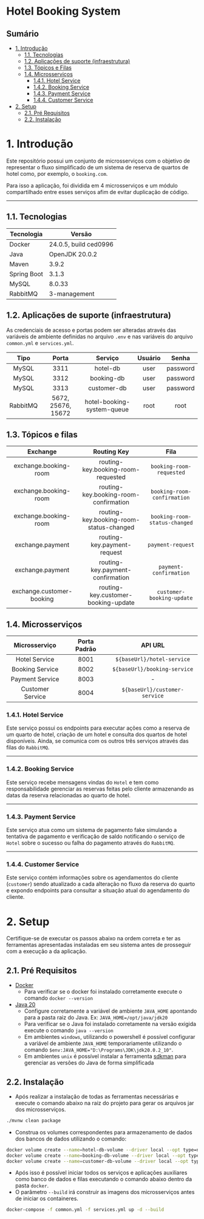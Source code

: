 # Hotel Booking System

## Sumário

* [1. Introdução](#1-introdução)
  * [1.1. Tecnologias](#11-tecnologias)
  * [1.2. Aplicações de suporte (infraestrutura)](#12-aplicações-de-suporte-infraestrutura)
  * [1.3. Tópicos e Filas](#13-tópicos-e-filas)
  * [1.4. Microsserviços](#14-microsserviços)
    * [1.4.1. Hotel Service](#141-hotel-service)
    * [1.4.2. Booking Service](#142-booking-service)
    * [1.4.3. Payment Service](#143-payment-service)
    * [1.4.4. Customer Service](#144-customer-service)
* [2. Setup](#2-setup)
  * [2.1. Pré Requisitos](#21-pré-requisitos)
  * [2.2. Instalação](#22-instalação)

# 1. Introdução

Este repositório possui um conjunto de microsserviços com o objetivo de representar o fluxo simplificado de um sistema de reserva de
quartos de hotel como, por exemplo, o `booking.com`.

Para isso a aplicação, foi dividida em 4 microsserviços e um módulo compartilhado entre esses serviços afim de evitar duplicação de
código.

----------------------------------------------------------------

## 1.1. Tecnologias

| Tecnologia  | Versão                |
|-------------|-----------------------|
| Docker      | 24.0.5, build ced0996 |
| Java        | OpenJDK 20.0.2        |
| Maven       | 3.9.2                 |
| Spring Boot | 3.1.3                 |
| MySQL       | 8.0.33                |
| RabbitMQ    | 3-management          |

## 1.2. Aplicações de suporte (infraestrutura)

As credenciais de acesso e portas podem ser alteradas através das variáveis de ambiente definidas no arquivo `.env` e nas variáveis do arquivo
`common.yml` e `services.yml`.

|   Tipo   |       Porta        |          Serviço           | Usuário |  Senha   | 
|:--------:|:------------------:|:--------------------------:|:-------:|:--------:|
|  MySQL   |        3311        |          hotel-db          |  user   | password |
|  MySQL   |        3312        |         booking-db         |  user   | password |
|  MySQL   |        3313        |        customer-db         |  user   | password |
| RabbitMQ | 5672, 25676, 15672 | hotel-booking-system-queue |  root   |   root   |

## 1.3. Tópicos e filas

|         Exchange          |               Routing Key               |             Fila              |
|:-------------------------:|:---------------------------------------:|:-----------------------------:|
|   exchange.booking-room   |   routing-key.booking-room-requested    |   `booking-room-requested`    |
|   exchange.booking-room   |  routing-key.booking-room-confirmation  |  `booking-room-confirmation`  |
|   exchange.booking-room   | routing-key.booking-room-status-changed | `booking-room-status-changed` |
|     exchange.payment      |       routing-key.payment-request       |       `payment-request`       |
|     exchange.payment      |    routing-key.payment-confirmation     |    `payment-confirmation`     |
| exchange.customer-booking |   routing-key.customer-booking-update   |   `customer-booking-update`   |

## 1.4. Microsserviços

|  Microsserviço   | Porta Padrão |            API URL            |
|:----------------:|:------------:|:-----------------------------:|
|  Hotel Service   |     8001     |  `${baseUrl}/hotel-service`   |
| Booking Service  |     8002     | `${baseUrl}/booking-service`  |
| Payment Service  |     8003     |               -               |
| Customer Service |     8004     | `${baseUrl}/customer-service` |

### 1.4.1. Hotel Service

Este serviço possui os endpoints para executar ações como a reserva de um quarto de hotel, criação de um hotel e
consulta dos quartos de hotel disponíveis. Ainda, se comunica com os outros três serviços através das filas do `RabbitMQ`.

----------------------------------------------------------------

### 1.4.2. Booking Service

Este serviço recebe mensagens vindas do `Hotel` e tem como responsabilidade gerenciar as reservas feitas pelo cliente armazenando as datas
da reserva relacionadas ao quarto de hotel.

----------------------------------------------------------------

### 1.4.3. Payment Service

Este serviço atua como um sistema de pagamento fake simulando a tentativa de pagamento e verificação de saldo notificando o serviço de `Hotel`
sobre o sucesso ou falha do pagamento através do `RabbitMQ`.

----------------------------------------------------------------

### 1.4.4. Customer Service

Este serviço contém informações sobre os agendamentos do cliente (`customer`) sendo atualizado a cada alteração no fluxo da reserva do quarto e
expondo endpoints para consultar a situação atual do agendamento do cliente.

# 2. Setup

Certifique-se de executar os passos abaixo na ordem correta e ter as ferramentas apresentadas instaladas em seu sistema antes de prosseguir com a
execução a da aplicação.

## 2.1. Pré Requisitos

* [Docker](https://docs.docker.com/desktop/)
  * Para verificar se o docker foi instalado corretamente execute o comando `docker --version`
* [Java 20](https://jdk.java.net/20/)
  * Configure corretamente a variável de ambiente `JAVA_HOME` apontando para a pasta raiz do Java. Ex: `JAVA_HOME=/opt/java/jdk20`
  * Para verificar se o Java foi instalado corretamente na versão exigida execute o comando `java --version`
  * Em ambientes `windows`, utilizando o powershell é possível configurar a variável de ambiente `JAVA_HOME` temporariamente utilizando o comando
    `$env:JAVA_HOME="D:\Programs\JDK\jdk20.0.2_10"`.
  * Em ambientes `unix` é possível instalar a ferramenta [sdkman](https://sdkman.io/install) para gerenciar as versões do Java de forma simplificada

## 2.2. Instalação

* Após realizar a instalação de todas as ferramentas necessárias e execute o comando abaixo na raiz do projeto para gerar os arquivos jar dos
  microsserviços.

```sh 
./mvnw clean package
```

* Construa os volumes correspondentes para armazenamento de dados dos bancos de dados utilizando o comando:

```sh
docker volume create --name=hotel-db-volume --driver local --opt type=none --opt device=D:/opt/hotel-booking-system/hotel-db/mysql --opt o=bind
docker volume create --name=booking-db-volume --driver local --opt type=none --opt device=D:/opt/hotel-booking-system/booking-db/mysql --opt o=bind
docker volume create --name=customer-db-volume --driver local --opt type=none --opt device=D:/opt/hotel-booking-system/customer-db/mysql --opt o=bind
```

* Após isso é possível iniciar todos os serviços e aplicações auxiliares como banco de dados e filas executando o comando abaixo dentro da pasta
  `docker`.
* O parâmetro `--build` irá construir as imagens dos microsserviços antes de iniciar os containeres.

```sh
docker-compose -f common.yml -f services.yml up -d --build
```







